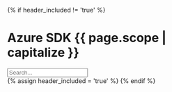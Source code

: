 {% if header_included != 'true' %}
# Azure SDK {{ page.scope | capitalize }}

<input class="form-control" id="myInput" type="text" placeholder="Search...">
<br>
{% assign header_included = 'true' %}
{% endif %}